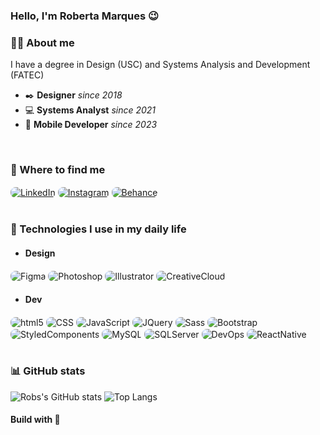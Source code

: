 ### Hello, I'm Roberta Marques 😉

### 👩‍💻 About me
I have a degree in Design (USC) and Systems Analysis and Development (FATEC)
- ✒️ **Designer** *since 2018*
- 💻 **Systems Analyst** *since 2021*
- 📱 **Mobile Developer** *since 2023*

<br/>

### 📌 Where to find me
<div style="display: inline-block">
    <a href="https://www.linkedin.com/in/marquesroberta/"><img align="center" alt="LinkedIn" src="https://img.shields.io/badge/LinkedIn-17202A?style=for-the-badge&logo=linkedin&logoColor=0077B5" style="border-radius: 8px" /></a>
    <a href="https://www.instagram.com/oopsrobs"><img align="center" alt="Instagram" src="https://img.shields.io/badge/Instagram-17202A?style=for-the-badge&logo=instagram&logoColor=E4405F" style="border-radius: 8px" /></a>
    <a href="https://www.behance.net/robertamarques"><img align="center" alt="Behance" src="https://img.shields.io/badge/-Behance-17202A?style=for-the-badge&logo=behance&logoColor=blue" style="border-radius: 8px" /></a>
</div>
<br/>
<br/>

### 🚀 Technologies I use in my daily life
- #### Design
<div style="display: inline-block">
    <img align="center" alt="Figma" src="https://img.shields.io/badge/Figma-17202A?style=for-the-badge&logo=figma&logoColor=F24E1E" style="border-radius: 8px" />
    <img align="center" alt="Photoshop" src="https://img.shields.io/badge/Adobe%20Photoshop-17202A?style=for-the-badge&logo=Adobe%20Photoshop&logoColor=31A8FF" style="border-radius: 8px" />
    <img align="center" alt="Illustrator" src="https://img.shields.io/badge/Adobe%20Illustrator-17202A?style=for-the-badge&logo=adobe%20illustrator&logoColor=FF9A00" style="border-radius: 8px" />
    <img align="center" alt="CreativeCloud" src="https://img.shields.io/badge/Adobe%20Creative%20Cloud-17202A?style=for-the-badge&logo=Adobe%20Creative%20Cloud&logoColor=DA1F26" style="border-radius: 8px" />
</div>

- #### Dev
<div style="display: inline-block">
    <img align="center" alt="html5" src="https://img.shields.io/badge/HTML5-17202A?style=for-the-badge&logo=html5&logoColor=E34F26" style="border-radius: 8px" />
    <img align="center" alt="CSS" src="https://img.shields.io/badge/CSS3-17202A?style=for-the-badge&logo=css3&logoColor=1572B6" style="border-radius: 8px" />
    <img align="center" alt="JavaScript" src="https://img.shields.io/badge/JavaScript-17202A?style=for-the-badge&logo=javascript&logoColor=F7DF1E" style="border-radius: 8px" />
    <img align="center" alt="JQuery" src="https://img.shields.io/badge/jQuery-17202A?style=for-the-badge&logo=jquery&logoColor=0769AD" style="border-radius: 8px" />
    <img align="center" alt="Sass" src="https://img.shields.io/badge/Sass-17202A?style=for-the-badge&logo=sass&logoColor=CC6699" style="border-radius: 8px" />
    <img align="center" alt="Bootstrap" src="https://img.shields.io/badge/Bootstrap-17202A?style=for-the-badge&logo=bootstrap&logoColor=563D7C" style="border-radius: 8px" />
    <img align="center" alt="StyledComponents" src="https://img.shields.io/badge/styled--components-17202A?style=for-the-badge&logo=styled-components&logoColor=DB7093" style="border-radius: 8px" />
    <img align="center" alt="MySQL" src="https://img.shields.io/badge/MySQL-17202A?style=for-the-badge&logo=mysql&logoColor=005C84" style="border-radius: 8px" />
    <img align="center" alt="SQLServer" src="https://img.shields.io/badge/Microsoft%20SQL%20Server-17202A?style=for-the-badge&logo=microsoft%20sql%20server&logoColor=CC2927" style="border-radius: 8px" />
    <img align="center" alt="DevOps" src="https://img.shields.io/badge/Azure_DevOps-17202A?style=for-the-badge&logo=azure-devops&logoColor=0078D7" style="border-radius: 8px" />
    <img align="center" alt="ReactNative" src="https://img.shields.io/badge/React_Native-17202A?style=for-the-badge&logo=react&logoColor=61DAFB" style="border-radius: 8px" />
</div><br/><br/>

### 📊 GitHub stats
![Robs's GitHub stats](https://github-readme-stats.vercel.app/api?username=robertamarques&show_icons=true&rank_icon=github&hide_border=true&title_color=40E0D0&bg_color=17202A&icon_color=FFE527&text_color=C3C3C3&border_radius=15)
![Top Langs](https://github-readme-stats.vercel.app/api/top-langs/?username=robertamarques&layout=compact&hide_border=true&title_color=40E0D0&bg_color=17202A&icon_color=FFE527&text_color=C3C3C3&border_radius=15)

#### Build with 🤍
